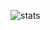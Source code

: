 ![stats](https://github-readme-stats.vercel.app/api?username=DracoBlue&theme=white-blue&count_private=true&show_icons=true)

